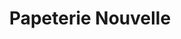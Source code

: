---
title: "Papeterie Nouvelle"
url: /saint-raphael/papeterie-nouvelle/
shop: fournitures de bureau
---